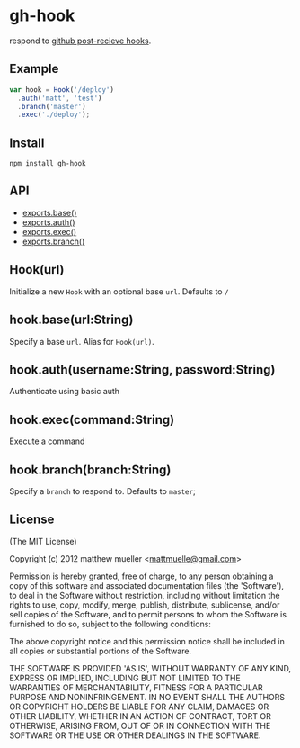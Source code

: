 
# gh-hook

  respond to [github post-recieve hooks](https://help.github.com/articles/post-receive-hooks).

## Example

```js
var hook = Hook('/deploy')
  .auth('matt', 'test')
  .branch('master')
  .exec('./deploy');
```

## Install

    npm install gh-hook

## API

  - [exports.base()](#exportsbaseurlstring)
  - [exports.auth()](#exportsauthusernamestringpasswordstring)
  - [exports.exec()](#exportsexeccommandstring)
  - [exports.branch()](#exportsbranchbranchstring)

## Hook(url)

  Initialize a new `Hook` with an optional base `url`. Defaults to `/`

## hook.base(url:String)

  Specify a base `url`. Alias for `Hook(url)`.

## hook.auth(username:String, password:String)

  Authenticate using basic auth

## hook.exec(command:String)

  Execute a command

## hook.branch(branch:String)

  Specify a `branch` to respond to. Defaults to `master`;


## License

(The MIT License)

Copyright (c) 2012 matthew mueller &lt;mattmuelle@gmail.com&gt;

Permission is hereby granted, free of charge, to any person obtaining
a copy of this software and associated documentation files (the
'Software'), to deal in the Software without restriction, including
without limitation the rights to use, copy, modify, merge, publish,
distribute, sublicense, and/or sell copies of the Software, and to
permit persons to whom the Software is furnished to do so, subject to
the following conditions:

The above copyright notice and this permission notice shall be
included in all copies or substantial portions of the Software.

THE SOFTWARE IS PROVIDED 'AS IS', WITHOUT WARRANTY OF ANY KIND,
EXPRESS OR IMPLIED, INCLUDING BUT NOT LIMITED TO THE WARRANTIES OF
MERCHANTABILITY, FITNESS FOR A PARTICULAR PURPOSE AND NONINFRINGEMENT.
IN NO EVENT SHALL THE AUTHORS OR COPYRIGHT HOLDERS BE LIABLE FOR ANY
CLAIM, DAMAGES OR OTHER LIABILITY, WHETHER IN AN ACTION OF CONTRACT,
TORT OR OTHERWISE, ARISING FROM, OUT OF OR IN CONNECTION WITH THE
SOFTWARE OR THE USE OR OTHER DEALINGS IN THE SOFTWARE.
